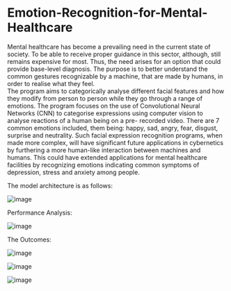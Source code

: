 # Emotion-Recognition-for-Mental-Healthcare
Mental healthcare has become a prevailing need in the current state of society. 
To be able to receive proper guidance in this sector, although, still remains expensive for most. 
Thus, the need arises for an option that could provide base-level diagnosis. 
The purpose is to better understand the common gestures recognizable by a machine, that are made by humans, in order to realise what they feel.  
The program aims to categorically analyse different facial features and how they modify from person to person while they go through a range of emotions. 
The program focuses on the use of Convolutional Neural Networks (CNN) to categorise expressions using computer vision to analyse 
reactions of a human being on a pre- recorded video. There are 7 common emotions included, them being: happy, sad, angry, fear, disgust, surprise and neutrality. 
Such facial expression recognition programs, when made more complex, will have significant future applications in cybernetics by furthering 
a more human-like interaction between machines and humans. This could have extended applications for mental healthcare facilities by recognizing 
emotions indicating common symptoms of depression, stress and anxiety among people.

The model architecture is as follows:

![image](https://user-images.githubusercontent.com/114347106/229342783-026e64a5-cb55-4174-98f6-dac30a7a09b6.png)

Performance Analysis:

![image](https://user-images.githubusercontent.com/114347106/229342863-05168ec9-5b31-4510-9ba4-de1a952785e5.png)

The Outcomes:

![image](https://user-images.githubusercontent.com/114347106/229342881-932415ce-a607-47cf-9ca1-62388a8509d2.png)

![image](https://user-images.githubusercontent.com/114347106/229342902-efa5a0d1-8c1c-427b-af2e-ba660ba542bb.png)

![image](https://user-images.githubusercontent.com/114347106/229342913-9c7d2e7f-4586-4816-8063-9768ea4d599b.png)
